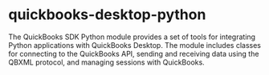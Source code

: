 # quickbooks-desktop-python
The QuickBooks SDK Python module provides a set of tools for integrating Python applications with QuickBooks Desktop. The module includes classes for connecting to the QuickBooks API, sending and receiving data using the QBXML protocol, and managing sessions with QuickBooks.
